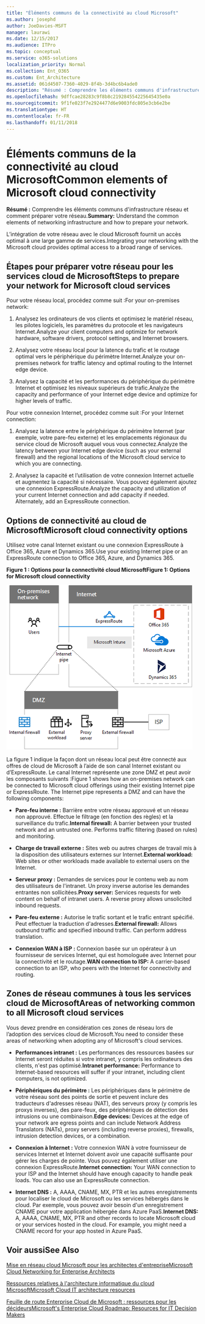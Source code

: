 ```yaml
---
title: "Éléments communs de la connectivité au cloud Microsoft"
ms.author: josephd
author: JoeDavies-MSFT
manager: laurawi
ms.date: 12/15/2017
ms.audience: ITPro
ms.topic: conceptual
ms.service: o365-solutions
localization_priority: Normal
ms.collection: Ent_O365
ms.custom: Ent_Architecture
ms.assetid: 061d4507-7360-4029-8f4b-3d4bc6b4ade0
description: "Résumé : Comprendre les éléments communs d'infrastructure réseau et comment préparer votre réseau."
ms.openlocfilehash: 9dffcae28283c9f8b8c219284554225645435e0a
ms.sourcegitcommit: 9f1fe023f7e2924477d6e9003fdc805e3cb6e2be
ms.translationtype: HT
ms.contentlocale: fr-FR
ms.lasthandoff: 01/11/2018
---
```

# <a name="common-elements-of-microsoft-cloud-connectivity"></a><span data-ttu-id="38591-103">Éléments communs de la connectivité au cloud Microsoft</span><span class="sxs-lookup"><span data-stu-id="38591-103">Common elements of Microsoft cloud connectivity</span></span>

 <span data-ttu-id="38591-104">**Résumé :** Comprendre les éléments communs d'infrastructure réseau et comment préparer votre réseau.</span><span class="sxs-lookup"><span data-stu-id="38591-104">**Summary:** Understand the common elements of networking infrastructure and how to prepare your network.</span></span>
  
<span data-ttu-id="38591-105">L’intégration de votre réseau avec le cloud Microsoft fournit un accès optimal à une large gamme de services.</span><span class="sxs-lookup"><span data-stu-id="38591-105">Integrating your networking with the Microsoft cloud provides optimal access to a broad range of services.</span></span>
  
## <a name="steps-to-prepare-your-network-for-microsoft-cloud-services"></a><span data-ttu-id="38591-106">Étapes pour préparer votre réseau pour les services cloud de Microsoft</span><span class="sxs-lookup"><span data-stu-id="38591-106">Steps to prepare your network for Microsoft cloud services</span></span>
<span data-ttu-id="38591-107"><a name="steps"> </a></span><span class="sxs-lookup"><span data-stu-id="38591-107"><a name="steps"> </a></span></span>

<span data-ttu-id="38591-108">Pour votre réseau local, procédez comme suit :</span><span class="sxs-lookup"><span data-stu-id="38591-108">For your on-premises network:</span></span>
  
1. <span data-ttu-id="38591-109">Analysez les ordinateurs de vos clients et optimisez le matériel réseau, les pilotes logiciels, les paramètres du protocole et les navigateurs Internet.</span><span class="sxs-lookup"><span data-stu-id="38591-109">Analyze your client computers and optimize for network hardware, software drivers, protocol settings, and Internet browsers.</span></span>
    
2. <span data-ttu-id="38591-110">Analysez votre réseau local pour la latence du trafic et le routage optimal vers le périphérique du périmètre Internet.</span><span class="sxs-lookup"><span data-stu-id="38591-110">Analyze your on-premises network for traffic latency and optimal routing to the Internet edge device.</span></span>
    
3. <span data-ttu-id="38591-111">Analysez la capacité et les performances du périphérique du périmètre Internet et optimisez les niveaux supérieurs de trafic.</span><span class="sxs-lookup"><span data-stu-id="38591-111">Analyze the capacity and performance of your Internet edge device and optimize for higher levels of traffic.</span></span>
    
<span data-ttu-id="38591-112">Pour votre connexion Internet, procédez comme suit :</span><span class="sxs-lookup"><span data-stu-id="38591-112">For your Internet connection:</span></span>
  
1. <span data-ttu-id="38591-113">Analysez la latence entre le périphérique du périmètre Internet (par exemple, votre pare-feu externe) et les emplacements régionaux du service cloud de Microsoft auquel vous vous connectez.</span><span class="sxs-lookup"><span data-stu-id="38591-113">Analyze the latency between your Internet edge device (such as your external firewall) and the regional locations of the Microsoft cloud service to which you are connecting.</span></span>
    
2. <span data-ttu-id="38591-p101">Analysez la capacité et l’utilisation de votre connexion Internet actuelle et augmentez la capacité si nécessaire. Vous pouvez également ajoutez une connexion ExpressRoute.</span><span class="sxs-lookup"><span data-stu-id="38591-p101">Analyze the capacity and utilization of your current Internet connection and add capacity if needed. Alternately, add an ExpressRoute connection.</span></span>
    
## <a name="microsoft-cloud-connectivity-options"></a><span data-ttu-id="38591-116">Options de connectivité au cloud de Microsoft</span><span class="sxs-lookup"><span data-stu-id="38591-116">Microsoft cloud connectivity options</span></span>
<span data-ttu-id="38591-117"><a name="steps"> </a></span><span class="sxs-lookup"><span data-stu-id="38591-117"><a name="steps"> </a></span></span>

<span data-ttu-id="38591-118">Utilisez votre canal Internet existant ou une connexion ExpressRoute à Office 365, Azure et Dynamics 365.</span><span class="sxs-lookup"><span data-stu-id="38591-118">Use your existing Internet pipe or an ExpressRoute connection to Office 365, Azure, and Dynamics 365.</span></span>
  
<span data-ttu-id="38591-119">**Figure 1 : Options pour la connectivité cloud Microsoft**</span><span class="sxs-lookup"><span data-stu-id="38591-119">**Figure 1: Options for Microsoft cloud connectivity**</span></span>

![Figure 1 :  options pour la connectivité cloud Microsoft](images/Network_Poster/CommonElements.png)

  
<span data-ttu-id="38591-p102">La figure 1 indique la façon dont un réseau local peut être connecté aux offres de cloud de Microsoft à l’aide de son canal Internet existant ou d’ExpressRoute. Le canal Internet représente une zone DMZ et peut avoir les composants suivants :</span><span class="sxs-lookup"><span data-stu-id="38591-p102">Figure 1 shows how an on-premises network can be connected to Microsoft cloud offerings using their existing Internet pipe or ExpressRoute. The Internet pipe represents a DMZ and can have the following components:</span></span>
  
- <span data-ttu-id="38591-p103">**Pare-feu interne :** Barrière entre votre réseau approuvé et un réseau non approuvé. Effectue le filtrage (en fonction des règles) et la surveillance du trafic.</span><span class="sxs-lookup"><span data-stu-id="38591-p103">**Internal firewall:** A barrier between your trusted network and an untrusted one. Performs traffic filtering (based on rules) and monitoring.</span></span>
    
- <span data-ttu-id="38591-125">**Charge de travail externe :** Sites web ou autres charges de travail mis à la disposition des utilisateurs externes sur Internet.</span><span class="sxs-lookup"><span data-stu-id="38591-125">**External workload:** Web sites or other workloads made available to external users on the Internet.</span></span>
    
- <span data-ttu-id="38591-p104">**Serveur proxy :** Demandes de services pour le contenu web au nom des utilisateurs de l'intranet. Un proxy inverse autorise les demandes entrantes non sollicitées.</span><span class="sxs-lookup"><span data-stu-id="38591-p104">**Proxy server:** Services requests for web content on behalf of intranet users. A reverse proxy allows unsolicited inbound requests.</span></span>
    
- <span data-ttu-id="38591-p105">**Pare-feu externe :** Autorise le trafic sortant et le trafic entrant spécifié. Peut effectuer la traduction d'adresses.</span><span class="sxs-lookup"><span data-stu-id="38591-p105">**External firewall:** Allows outbound traffic and specified inbound traffic. Can perform address translation.</span></span>
    
- <span data-ttu-id="38591-130">**Connexion WAN à ISP :** Connexion basée sur un opérateur à un fournisseur de services Internet, qui est homologuée avec Internet pour la connectivité et le routage.</span><span class="sxs-lookup"><span data-stu-id="38591-130">**WAN connection to ISP:** A carrier-based connection to an ISP, who peers with the Internet for connectivity and routing.</span></span>
    
## <a name="areas-of-networking-common-to-all-microsoft-cloud-services"></a><span data-ttu-id="38591-131">Zones de réseau communes à tous les services cloud de Microsoft</span><span class="sxs-lookup"><span data-stu-id="38591-131">Areas of networking common to all Microsoft cloud services</span></span>
<span data-ttu-id="38591-132"><a name="steps"> </a></span><span class="sxs-lookup"><span data-stu-id="38591-132"><a name="steps"> </a></span></span>

<span data-ttu-id="38591-133">Vous devez prendre en considération ces zones de réseau lors de l’adoption des services cloud de Microsoft.</span><span class="sxs-lookup"><span data-stu-id="38591-133">You need to consider these areas of networking when adopting any of Microsoft's cloud services.</span></span>
  
- <span data-ttu-id="38591-134">**Performances intranet :** Les performances des ressources basées sur Internet seront réduites si votre intranet, y compris les ordinateurs des clients, n'est pas optimisé.</span><span class="sxs-lookup"><span data-stu-id="38591-134">**Intranet performance:** Performance to Internet-based resources will suffer if your intranet, including client computers, is not optimized.</span></span>
    
- <span data-ttu-id="38591-135">**Périphériques du périmètre :** Les périphériques dans le périmètre de votre réseau sont des points de sortie et peuvent inclure des traducteurs d'adresses réseau (NAT), des serveurs proxy (y compris les proxys inverses), des pare-feux, des périphériques de détection des intrusions ou une combinaison.</span><span class="sxs-lookup"><span data-stu-id="38591-135">**Edge devices:** Devices at the edge of your network are egress points and can include Network Address Translators (NATs), proxy servers (including reverse proxies), firewalls, intrusion detection devices, or a combination.</span></span>
    
- <span data-ttu-id="38591-p106">**Connexion à Internet :** Votre connexion WAN à votre fournisseur de services Internet et Internet doivent avoir une capacité suffisante pour gérer les charges de pointe. Vous pouvez également utiliser une connexion ExpressRoute.</span><span class="sxs-lookup"><span data-stu-id="38591-p106">**Internet connection:** Your WAN connection to your ISP and the Internet should have enough capacity to handle peak loads. You can also use an ExpressRoute connection.</span></span>
    
- <span data-ttu-id="38591-p107">**Internet DNS :** A, AAAA, CNAME, MX, PTR et les autres enregistrements pour localiser le cloud de Microsoft ou les services hébergés dans le cloud. Par exemple, vous pouvez avoir besoin d'un enregistrement CNAME pour votre application hébergée dans Azure PaaS.</span><span class="sxs-lookup"><span data-stu-id="38591-p107">**Internet DNS:** A, AAAA, CNAME, MX, PTR and other records to locate Microsoft cloud or your services hosted in the cloud. For example, you might need a CNAME record for your app hosted in Azure PaaS.</span></span>
    
## <a name="see-also"></a><span data-ttu-id="38591-140">Voir aussi</span><span class="sxs-lookup"><span data-stu-id="38591-140">See Also</span></span>

<span data-ttu-id="38591-141"><a name="steps"> </a></span><span class="sxs-lookup"><span data-stu-id="38591-141"><a name="steps"> </a></span></span>

[<span data-ttu-id="38591-142">Mise en réseau cloud Microsoft pour les architectes d'entreprise</span><span class="sxs-lookup"><span data-stu-id="38591-142">Microsoft Cloud Networking for Enterprise Architects</span></span>](microsoft-cloud-networking-for-enterprise-architects.md)
  
[<span data-ttu-id="38591-143">Ressources relatives à l'architecture informatique du cloud Microsoft</span><span class="sxs-lookup"><span data-stu-id="38591-143">Microsoft Cloud IT architecture resources</span></span>](microsoft-cloud-it-architecture-resources.md)

<span data-ttu-id="38591-144">[Feuille de route Enterprise Cloud de Microsoft : ressources pour les décideurs]((https://sway.com/FJ2xsyWtkJc2taRD))</span><span class="sxs-lookup"><span data-stu-id="38591-144">[Microsoft's Enterprise Cloud Roadmap: Resources for IT Decision Makers]((https://sway.com/FJ2xsyWtkJc2taRD))</span></span>


